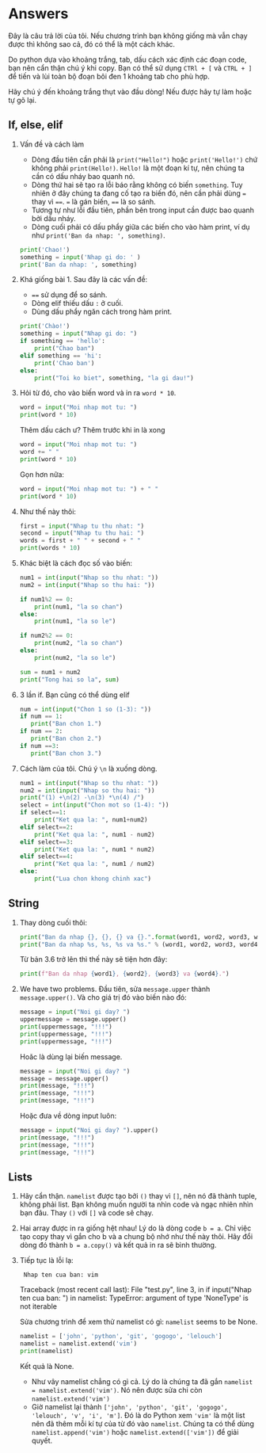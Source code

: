 # Answers

Đây là câu trả lời của tôi. Nếu chương trình bạn không giống mà vẫn chạy được thì không sao cả, đó có thể là một cách khác.

Do python dựa vào khoảng trắng, tab, dấu cách xác định các đoạn code, bạn nên cẩn thận chú ý khi copy. Bạn có thể sử dụng `CTRl + [` và `CTRL + ]` để tiến và lùi toàn bộ đoạn bôi đen 1 khoảng tab cho phù hợp.

Hãy chú ý đến khoảng trắng thụt vào đầu dòng! Nếu được hãy tự làm hoặc tự gõ lại.

## If, else, elif

1. Vấn đề và cách làm
    - Dòng đầu tiên cần phải là `print("Hello!")` hoặc `print('Hello!')` chứ không phải `print(Hello!)`. `Hello!` là một đoạn kí tự, nên chúng ta cần có dấu nháy bao quanh nó.
    - Dòng thứ hai sẽ tạo ra lỗi báo rằng không có biến `something`. Tuy nhiên ở đây chúng ta đang cố tạo ra biến đó, nên cần phải dùng `=` thay vì `==`. `=` là gán biến, `==` là so sánh. 
    - Tương tự như lỗi đầu tiên, phần bên trong input cần được bao quanh bởi dấu nháy.
    - Dòng cuối phải có dấu phẩy giữa các biến cho vào hàm print, ví dụ như `print('Ban da nhap: ', something)`.
    
    ```python
    print('Chao!')
    something = input('Nhap gi do: ' )
    print('Ban da nhap: ', something)
    ```

2. Khá giống bài 1. Sau đây là các vấn đề:

    - `==` sử dụng để so sánh.
    - Dòng elif thiếu dấu `:` ở cuối.
    - Dùng dấu phẩy ngăn cách trong hàm print.
    
    ```python
    print('Chào!')
    something = input("Nhap gi do: ")
    if something == 'hello':
        print("Chao ban")
    elif something == 'hi':
        print('Chao ban')
    else:
        print("Toi ko biet", something, "la gi dau!")    
    ```
    
3. Hỏi từ đó, cho vào biến word và in ra `word * 10`.

    ```python
    word = input("Moi nhap mot tu: ")
    print(word * 10)
    ```

    Thêm dấu cách ư? Thêm trước khi in là xong

    ```python
    word = input("Moi nhap mot tu: ")
    word += " "
    print(word * 10)
    ```

    Gọn hơn nữa:

    ```python
    word = input("Moi nhap mot tu: ") + " "
    print(word * 10)
    ```
    
4. Như thế này thôi:

    ```python
    first = input("Nhap tu thu nhat: ")
    second = input("Nhap tu thu hai: ")
    words = first + " " + second + " "
    print(words * 10)
    ```

5. Khác biệt là cách đọc số vào biến: 

    ```python
    num1 = int(input("Nhap so thu nhat: "))
    num2 = int(input("Nhap so thu hai: "))

    if num1%2 == 0:
        print(num1, "la so chan")
    else:
        print(num1, "la so le")

    if num2%2 == 0:
        print(num2, "la so chan")
    else:
        print(num2, "la so le")
    
    sum = num1 + num2
    print("Tong hai so la", sum)

    ```

6. 3 lần if. Bạn cũng có thể dùng elif

    ```python
    num = int(input("Chon 1 so (1-3): "))
    if num == 1:
	   print("Ban chon 1.")
    if num == 2:
	   print("Ban chon 2.")
    if num ==3: 
	   print("Ban chon 3.")
    ```
7. Cách làm của tôi. Chú ý `\n` là xuống dòng.

    ```python
    num1 = int(input("Nhap so thu nhat: "))
    num2 = int(input("Nhap so thu hai: "))
    print("(1) +\n(2) -\n(3) *\n(4) /")
    select = int(input("Chon mot so (1-4): "))
    if select==1:
        print("Ket qua la: ", num1+num2)
    elif select==2:
        print("Ket qua la: ", num1 - num2)
    elif select==3:
        print("Ket qua la: ", num1 * num2)
    elif select==4:
        print("Ket qua la: ", num1 / num2)
    else:
        print("Lua chon khong chinh xac")
    ```

## String 

1. Thay dòng cuối thôi: 
    ```python
    print("Ban da nhap {}, {}, {} va {}.".format(word1, word2, word3, word4))
    print("Ban da nhap %s, %s, %s va %s." % (word1, word2, word3, word4))
    ```

   Từ bản 3.6 trở lên thì thế này sẽ tiện hơn đây:

    ```python
    print(f"Ban da nhap {word1}, {word2}, {word3} va {word4}.")
    ```

2.  We have two problems. Đầu tiên, sửa `message.upper` thành `message.upper()`. Và cho giá trị đó vào biến nào đó: 

    ```python
    message = input("Noi gi day? ")
    uppermessage = message.upper()
    print(uppermessage, "!!!")
    print(uppermessage, "!!!")
    print(uppermessage, "!!!")
    ```

    Hoăc là dùng lại biến message.

    ```python
    message = input("Noi gi day? ")
    message = message.upper()
    print(message, "!!!")
    print(message, "!!!")
    print(message, "!!!")
    ```
    
    Hoặc đưa về dòng input luôn:

    ```python
    message = input("Noi gi day? ").upper()
    print(message, "!!!")
    print(message, "!!!")
    print(message, "!!!")
    ```

## Lists

1.  Hãy cẩn thận. `namelist` được tạo bởi `()` thay vì `[]`, nên nó đã thành tuple, không phải list. Bạn không muốn người ta nhìn code và ngạc nhiên nhìn bạn đâu. Thay `()` với `[]` và code sẽ chạy.

2. Hai array được in ra giống hệt nhau! Lý do là dòng code `b = a`. Chỉ việc tạo copy thay vì gắn cho b và a chung bộ nhớ như thế này thôi. Hãy đổi dòng đó thành `b = a.copy()` và kết quả in ra sẽ bình thường. 

3. Tiếp tục là lỗi lạ:

        Nhap ten cua ban: vim
	Traceback (most recent call last):
	  File "test.py", line 3, in <module>
    	if input("Nhap ten cua ban: ") in namelist:
	TypeError: argument of type 'NoneType' is not iterable


    Sửa chương trình để xem thử namelist có gì: 
    `namelist` seems to be None. 
	
    ```python
    namelist = ['john', 'python', 'git', 'gogogo', 'lelouch']
    namelist = namelist.extend('vim')
    print(namelist)
    ```

    Kết quả là None. 
    - Như vây namelist chẳng có gì cả. Lý do là chúng ta đã gắn `namelist = namelist.extend('vim')`. Nó nên được sửa chi còn `namelist.extend('vim')`
    - Giờ namelist lại thành  `['john', 'python', 'git', 'gogogo', 'lelouch', 'v', 'i', 'm']`. Đó là do Python xem `'vim'` là một list nên đã thêm mỗi kí tự của từ đó vào `namelist`. Chúng ta có thể dùng `namelist.append('vim')` hoặc `namelist.extend(['vim'])` để giải quyết.


